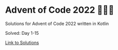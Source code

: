 # Advent of Code 2022 🎄🌟🎅
Solutions for Advent of Code 2022 written in Kotlin

Solved: Day 1-15

[Link to Solutions](https://github.com/patrick-elmquist/Advent-of-Code-2022/tree/main/src/main/kotlin)

